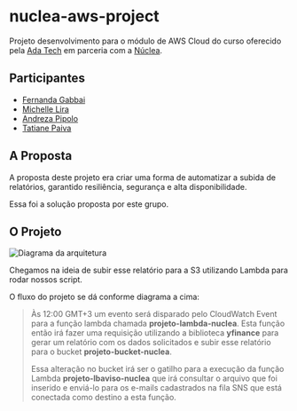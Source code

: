 # nuclea-aws-project

Projeto desenvolvimento para o módulo de AWS Cloud do curso
oferecido pela [Ada Tech](https://www.linkedin.com/school/adatechbr/) 
em parceria com a [Núclea](https://www.linkedin.com/company/nucleabr/).

## Participantes

- [Fernanda Gabbai](https://github.com/fergabbai)
- [Michelle Lira](https://github.com/michelle-lira)
- [Andreza Pipolo](https://github.com/andrezapipolo)
- [Tatiane Paiva](https://github.com/Tatimoriam)


## A Proposta

A proposta deste projeto era criar uma forma de automatizar a 
subida de relatórios, garantido resiliência, segurança e 
alta disponibilidade.

Essa foi a solução proposta por este grupo.

## O Projeto
![Diagrama da arquitetura](https://github.com/michelle-lira/nuclea-aws-project/blob/main/img/arquitetura-projeto-cloud-aws.png)

Chegamos na ideia de subir esse relatório para a S3 utilizando
Lambda para rodar nossos script.

O fluxo do projeto se dá conforme diagrama a cima:
> Às 12:00 GMT+3 um evento será disparado pelo CloudWatch Event para a 
> função lambda chamada **projeto-lambda-nuclea**.
> Esta função então irá fazer uma requisição utilizando a biblioteca **yfinance**
> para gerar um relatório com os dados solicitados e subir esse relatório para o bucket 
> **projeto-bucket-nuclea**.
> 
> Essa alteração no bucket irá ser o gatilho para a execução da função Lambda **projeto-lbaviso-nuclea**
> que irá consultar o arquivo que foi inserido e enviá-lo para os e-mails cadastrados
> na fila SNS que está conectada como destino a esta função.
